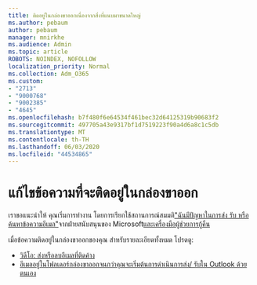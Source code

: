 ```yaml
---
title: ติดอยู่ในกล่องขาออกเนื่องจากสิ่งที่แนบมาขนาดใหญ่
ms.author: pebaum
author: pebaum
manager: mnirkhe
ms.audience: Admin
ms.topic: article
ROBOTS: NOINDEX, NOFOLLOW
localization_priority: Normal
ms.collection: Adm_O365
ms.custom:
- "2713"
- "9000768"
- "9002385"
- "4645"
ms.openlocfilehash: b7f480f6e64534f461bec32d64125319b90683f2
ms.sourcegitcommit: 497705a43e9317bf1d7519223f90a4d6a8c1c5db
ms.translationtype: MT
ms.contentlocale: th-TH
ms.lasthandoff: 06/03/2020
ms.locfileid: "44534865"
---
```

# <a name="fix-messages-that-are-stuck-in-the-outbox"></a>แก้ไขข้อความที่จะติดอยู่ในกล่องขาออก

เราขอแนะนําให้ คุณเริ่มการทํางาน โดยการเรียกใช้สถานการณ์สมมติ["ฉันมีปัญหาในการส่ง รับ หรือค้นหาข้อความอีเมล"](https://aka.ms/SaRA-OutlookSendReceive)จากฝ่ายสนับสนุนของ Microsoft[และเครื่องมือผู้ช่วยการกู้คืน](https://diagnostics.office.com/#/)

เมื่อข้อความติดอยู่ในกล่องขาออกของคุณ
สําหรับรายละเอียดทั้งหมด โปรดดู:
- [วิดีโอ: ส่งหรือลบอีเมลที่ติดค้าง](https://support.office.com/article/Video-Send-or-delete-an-email-stuck-in-your-outbox-26d5d34a-4e5f-444a-a9e8-44db04a94dec) 
- [อีเมลอยู่ในโฟลเดอร์กล่องขาออกจนกว่าคุณจะเริ่มต้นการดําเนินการส่ง/ รับใน Outlook ด้วยตนเอง](https://support.microsoft.com/help/2797572/email-stays-in-the-outbox-folder-until-you-manually-initiate-a-send-re)
